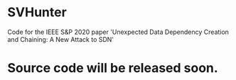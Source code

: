 # SVHunter
Code for the IEEE S&P 2020 paper 'Unexpected Data Dependency Creation and Chaining: A New Attack to SDN'

# Source code will be released soon.
